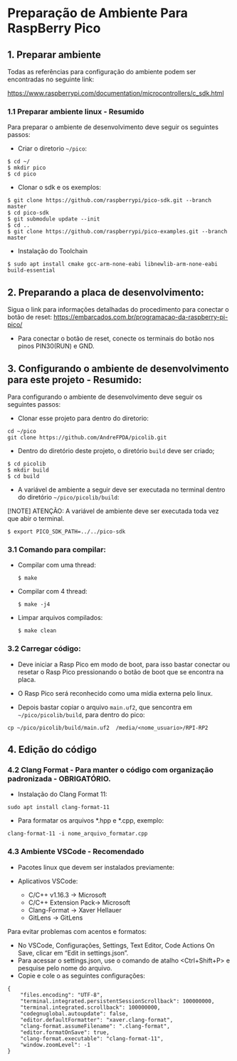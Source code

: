 # Preparação de Ambiente Para RaspBerry Pico

## 1. Preparar ambiente 

Todas as referências para configuração do ambiente podem ser encontradas no seguinte link:

https://www.raspberrypi.com/documentation/microcontrollers/c_sdk.html

### 1.1 Preparar ambiente linux - Resumido


Para preparar o ambiente de desenvolvimento deve seguir os seguintes passos:

- Criar o diretorio `~/pico`:

```
$ cd ~/
$ mkdir pico
$ cd pico
```

- Clonar o sdk e os exemplos:

```
$ git clone https://github.com/raspberrypi/pico-sdk.git --branch master
$ cd pico-sdk
$ git submodule update --init
$ cd ..
$ git clone https://github.com/raspberrypi/pico-examples.git --branch master
```

- Instalação do Toolchain

```
$ sudo apt install cmake gcc-arm-none-eabi libnewlib-arm-none-eabi build-essential 
```
## 2. Preparando a placa de desenvolvimento:

Sigua o link para informações detalhadas do procedimento para conectar o botão de reset:
https://embarcados.com.br/programacao-da-raspberry-pi-pico/

- Para conectar o botão de reset, conecte os terminais do botão nos pinos PIN30(RUN) e GND.

## 3. Configurando o ambiente de desenvolvimento para este projeto - Resumido:

Para configurando o ambiente de desenvolvimento deve seguir os seguintes passos:

- Clonar esse projeto para dentro do diretorio: 

```
cd ~/pico
git clone https://github.com/AndreFPDA/picolib.git
```

- Dentro do diretório deste projeto, o diretório  `build` deve ser criado;

```
$ cd picolib
$ mkdir build
$ cd build
```

- A variável de ambiente a seguir deve ser executada no terminal dentro do diretório `~/pico/picolib/build`:

[!NOTE] ATENÇÃO: A variável de ambiente deve ser executada toda vez que abir o terminal.

```
$ export PICO_SDK_PATH=../../pico-sdk
```

### 3.1 Comando para compilar:
- Compilar com uma thread: 
    ```
    $ make
    ```
    
- Compilar com 4 thread: 
    ```
    $ make -j4
    ```    

- Limpar arquivos compilados:
    ```
    $ make clean
    ```

### 3.2 Carregar código:

- Deve iniciar a Rasp Pico em modo de boot, para isso bastar conectar ou resetar o Rasp Pico pressionando o botão de boot que se encontra na placa. 

- O Rasp Pico será reconhecido como uma mídia externa pelo linux.

-  Depois bastar copiar o arquivo `main.uf2`, que sencontra em `~/pico/picolib/build`, para dentro do pico:

```
cp ~/pico/picolib/build/main.uf2  /media/<nome_usuario>/RPI-RP2
```
## 4. Edição do código

### 4.2  Clang Format - Para manter o código com organização padronizada - OBRIGATÓRIO.

- Instalação do Clang Format 11:
  
```
sudo apt install clang-format-11
```

- Para formatar os arquivos *.hpp e *.cpp, exemplo:
  
```
clang-format-11 -i nome_arquivo_formatar.cpp
```

### 4.3 Ambiente VSCode - Recomendado

- Pacotes linux que devem ser instalados previamente:

- Aplicativos VSCode:
    - C/C++ v1.16.3 -> Microsoft
    - C/C++ Extension Pack-> Microsoft
    - Clang-Format -> Xaver Hellauer
    - GitLens -> GitLens

Para evitar problemas com acentos e formatos:
- No VSCode, Configurações, Settings, Text Editor, Code Actions On Save, clicar em “Edit in settings.json”. 
- Para acessar o settings.json, use o comando de atalho <Ctrl+Shift+P> e pesquise pelo nome do arquivo.
- Copie e cole o as seguintes configurações:
```
{
    "files.encoding": "UTF-8",
    "terminal.integrated.persistentSessionScrollback": 100000000,
    "terminal.integrated.scrollback": 100000000,
    "codegnuglobal.autoupdate": false,
    "editor.defaultFormatter": "xaver.clang-format",
    "clang-format.assumeFilename": ".clang-format",
    "editor.formatOnSave": true,
    "clang-format.executable": "clang-format-11",
    "window.zoomLevel": -1
}
```


